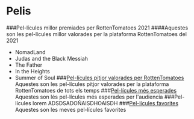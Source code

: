 # Pelis
###Pel-lícules millor premiades per RottenTomatoes 2021
####Aquestes son les pel-lícules millor valorades per la plataforma RottenTomatoes del 2021
* NomadLand
* Judas and the Black Messiah
* The Father
* In the Heights
* Summer of Soul
###[Pel-lícules pitjor valorades per RottenTomatoes](Pitjors.md)
Aquestes son les pel-lícules pitjor valorades per la plataforma RottenTomatoes de tots els temps
###[Pel-lícules més esperades](Esperades.md)
Aquestes son lés pel-lícules més esperades per l'audiencia
###Pel-lícules lorem
ADSDSADOÑAISDHOAISDH
###[Pel-lícules favorites](fav.md)
Aquestes son les meves pel-lícules favorites



